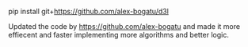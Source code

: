 
pip install git+https://github.com/alex-bogatu/d3l

Updated the code by https://github.com/alex-bogatu and made it more effiecent and faster implementing more algorithms and better logic.
